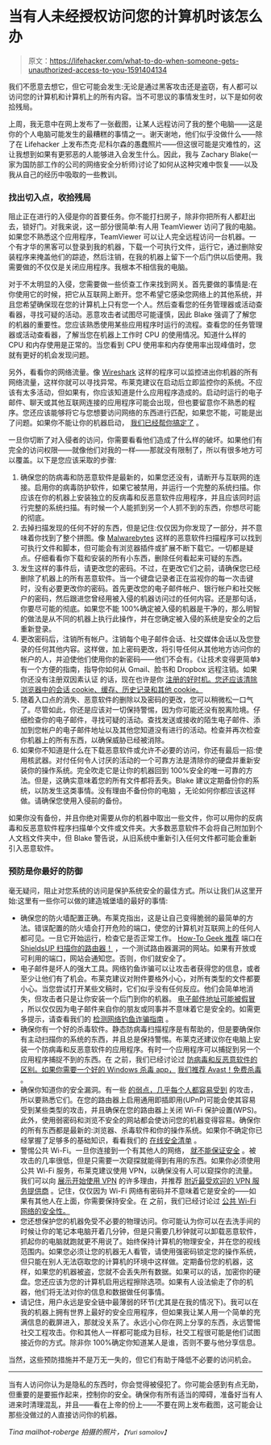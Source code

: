# 当有人未经授权访问您的计算机时该怎么办

> 原文：<https://lifehacker.com/what-to-do-when-someone-gets-unauthorized-access-to-you-1591404134>

我们不愿意去想它，但它可能会发生:无论是通过黑客攻击还是盗窃，有人都可以访问您的计算机和计算机上的所有内容。当不可思议的事情发生时，以下是如何收拾残局。



上周，我无意中在网上发布了一张截图，让某人远程访问了我的整个电脑——这是你的个人电脑可能发生的最糟糕的事情之一。谢天谢地，他们似乎没做什么——除了在 Lifehacker 上发布杰克·尼科尔森的愚蠢照片——但这很可能是灾难性的，这让我想到如果有更邪恶的人能够进入会发生什么。因此，我与 Zachary Blake(一家为国防部工作的公司的网络安全分析师)讨论了如何从这种灾难中恢复——以及我从自己的经历中吸取的一些教训。

### 找出切入点，收拾残局

阻止正在进行的入侵是你的首要任务。你不能打扫房子，除非你把所有人都赶出去，锁好门。对我来说，这一部分很简单:有人用 TeamViewer 访问了我的电脑。如果您不熟悉这个应用程序，TeamViewer 可以让人完全远程访问一台机器。一个有才华的黑客可以登录到我的机器，下载一个可执行文件，运行它，通过删除安装程序来掩盖他们的踪迹，然后注销，在我的机器上留下一个后门供以后使用。我需要做的不仅仅是关闭应用程序。我根本不相信我的电脑。

对于不太明显的入侵，您需要做一些侦查工作来找到网关。首先要做的事情是:在你使用它的时候，把它从互联网上断开。您不希望它感染您网络上的其他系统，并且您希望确保现在您的计算机上只有您一个人。然后查看您的任务管理器或活动查看器，寻找可疑的活动。恶意攻击者试图尽可能谨慎，因此 Blake 强调了了解您的机器的重要性。您应该熟悉使用某些应用程序时运行的流程。查看您的任务管理器或活动查看器，了解当您在机器上工作时 CPU 的使用情况。知道什么样的 CPU 和内存使用是正常的。当您看到 CPU 使用率和内存使用率出现峰值时，您就有更好的机会发现问题。

另外，看看你的网络流量。像 [Wireshark](http://www.wireshark.org/) 这样的程序可以监控进出你机器的所有网络流量，这样你就可以寻找异常。布莱克建议在启动后立即监控你的系统。不应该有太多活动，但如果有，你应该知道是什么应用程序造成的。启动时运行的电子邮件、聊天或其他互联网连接的应用程序可能会出现，但也要留意你不熟悉的程序。您还应该能够将它与您想要访问网络的东西进行匹配，如果您不能，可能是出了问题。如果你不能让你的机器启动， [我们已经帮你搞定了](https://lifehacker.com/how-to-get-rid-of-a-virus-even-when-your-computer-wont-5962320) 。

一旦你切断了对入侵者的访问，你需要看看他们造成了什么样的破坏。如果他们有完全的访问权限——就像他们对我的一样——那就没有限制了，所以有很多地方可以覆盖。以下是您应该采取的步骤:

1.  确保您的防病毒和防恶意软件是最新的，如果您还没有，请断开与互联网的连接。启用你的病毒防护软件，如果它被禁用，并运行一个完整的系统扫描。你应该在你的机器上安装独立的反病毒和反恶意软件应用程序，并且应该同时运行完整的系统扫描。有时候一个人能抓到另一个人抓不到的东西，你想尽可能的彻底。
2.  去掉扫描发现的任何不好的东西，但是记住:仅仅因为你发现了一部分，并不意味着你找到了整个拼图。像 [Malwarebytes](https://www.malwarebytes.org/) 这样的恶意软件扫描程序可以找到可执行文件和脚本，但可能会有浏览器插件或扩展不断下载它。一切都是疑点。仔细看看你下载和安装的所有小东西，删除任何看起来可疑的东西。
3.  发生这样的事件后，请更改您的密码。不过，在更改它们之前，请确保您已经删除了机器上的所有恶意软件。当一个键盘记录者正在监视你的每一次击键时，没有必要更改你的密码。首先更改您的电子邮件帐户、银行帐户和社交帐户的密码，然后跟进您曾经用被入侵的机器访问过的任何内容。还是那句话，你要尽可能的彻底。如果您不能 100%确定被入侵的机器是干净的，那么明智的做法是从不同的机器上执行此操作，并在您确定被入侵的系统是安全的之后重新登录。
4.  更改密码后，注销所有帐户。注销每个电子邮件会话、社交媒体会话以及您登录的任何其他内容。这样做，加上密码更改，将引导任何从其他地方访问你的帐户的人，并迫使他们使用你的新密码——他们不会有。《让技术变得更简单》有一个方便的指南，指导你如何从 Gmail、脸书和 Dropbox 远程注销。如果你还没有注册双因素认证 的话，现在也许是你 [注册的好时机。您还应该清除浏览器中的会话 cookie、缓存、历史记录和其他 cookie。](http://lifehacker.com/heres-everywhere-you-should-enable-two-factor-authentic-5938565)
5.  随着入口点的消失、恶意软件的删除以及密码的更改，您可以稍微松一口气了。尽管如此，你还是应该对一切保持警惕，因为你可能还没有脱离险境。仔细检查你的电子邮件，寻找可疑的活动。查找发送或接收的陌生电子邮件、添加到您帐户的电子邮件地址以及其他您知道没有进行的活动。检查并再次检查你机器上的所有东西，以确保威胁已经被消除。
6.  如果你不知道是什么在下载恶意软件或允许不必要的访问，你还有最后一招:使用核武器。对付任何令人讨厌的活动的一个可靠方法是清除你的硬盘并重新安装你的操作系统。完全吹走它是让你的机器回到 100%安全的唯一可靠的方法。但是，这确实意味着您的所有文件都将丢失。Blake 建议定期备份你的系统，以防发生这类事情。没有理由不备份你的电脑 ，无论如何你都应该这样做。请确保您使用入侵前的备份。

如果你没有备份，并且你绝对需要从你的机器中取出一些文件，你可以用你的反病毒和反恶意软件程序扫描单个文件或文件夹。大多数恶意软件不会将自己附加到个人文档文件夹中，但 Blake 警告说，从旧系统中重新引入任何文件都可能会重新引入恶意软件。

### 预防是你最好的防御

毫无疑问，阻止对您系统的访问是保护系统安全的最佳方式。所以让我们从这里开始:这里有一些你可以做的建造城堡墙的最好的事情:

*   确保您的防火墙配置正确。布莱克指出，这是让自己变得脆弱的最简单的方法。错误配置的防火墙会打开危险的端口，使您的计算机对互联网上的任何人都可见。一旦它开始运行，检查它是否正常工作。 [How-To Geek 推荐](http://www.howtogeek.com/143263/how-to-test-your-antivirus-firewall-browser-and-software-security/) 端口在 [ShieldsUP 扫描你的路由器！](https://www.grc.com/x/ne.dll?bh0bkyd2) ，一个测试路由器漏洞的网站。如果有开放或可利用的端口，网站会通知您。否则，你们就安全了。
*   电子邮件是坏人的强大工具。网络钓鱼诈骗可以让攻击者获得您的信息，或者至少让他们有了机会。布莱克建议对附件要格外小心，对所有类型的文件都要小心。当您尝试打开某些文稿时，它们似乎没有任何反应。他们会简单地消失，但攻击者只是让你安装一个后门到你的机器。 [电子邮件地址可能被假冒](http://lifehacker.com/how-spammers-spoof-your-email-address-and-how-to-prote-1579478914) ，所以仅仅因为电子邮件来自你的朋友或同事并不意味着它是安全的。如需更多提示，请查看我们的 [检测网络钓鱼诈骗指南](http://lifehacker.com/how-to-boost-your-phishing-detection-skills-and-avoid-e-5873050) 。
*   确保你有一个好的杀毒软件。静态防病毒扫描程序是有帮助的，但是要确保你有主动扫描你的系统的东西，并且总是保持警惕。布莱克还建议你在电脑上安装一个防病毒和反恶意软件的应用程序。有时一个应用程序可以捕捉到另一个应用程序捕捉不到的东西。在 之前，我们已经讨论过 [防病毒和反恶意软件的区别。如果你需要一个好的 Windows 杀毒 app，](http://lifehacker.com/the-difference-between-antivirus-and-anti-malware-and-1176942277) [我们推荐 Avast！免费杀毒](http://lifehacker.com/the-best-antivirus-app-for-windows-5865356) 。
*   确保你知道你的安全漏洞。有一些 [的弱点，几乎每个人都容易受到](http://lifehacker.com/5-security-holes-almost-everyones-vulnerable-to-5980126) 的攻击，所以要熟悉它们。在您的路由器上启用通用即插即用(UPnP)可能会使其容易受到某些类型的攻击，并且确保在您的路由器上关闭 Wi-Fi 保护设置(WPS)。此外，使用弱密码和浏览不安全的网站都会使访问您的机器变得容易。确保你的所有东西都是最新的:浏览器、杀毒软件和你的操作系统。如果你不确定你已经掌握了足够多的基础知识，看看我们的 [在线安全清单](http://lifehacker.com/how-secure-are-you-online-the-checklist-5938980) 。
*   警惕公共 Wi-Fi。一旦你连接到一个有其他人的网络， [就不能保证安全](http://lifehacker.com/do-i-really-need-to-worry-about-security-when-i-m-using-5906233) 。被攻击的几率很低，但是只需要一次窥探就能得到有用的东西。如果你必须使用公共 Wi-Fi 服务，布莱克建议使用 VPN，以确保没有人可以窥探你的流量。我们可以向 [展示开始使用 VPN](http://lifehacker.com/why-you-should-be-using-a-vpn-and-how-to-choose-one-5940565) 的许多理由，并推荐 [附近最受欢迎的 VPN 服务提供商](https://lifehacker.com/most-popular-vpn-service-provider-private-internet-acc-1552324704) 。记住，仅仅因为 Wi-Fi 网络有密码并不意味着它是安全的——如果有其他人在上面，你需要保持安全。在 之前，我们已经讨论过 [公共 Wi-Fi 网络的安全性。](http://lifehacker.com/how-to-stay-safe-on-public-wi-fi-networks-5576927)
*   您还想保护您的机器免受不必要的物理访问。你可能认为你可以在去洗手间的时候让你的笔记本电脑开着几分钟，但是只需要几秒钟就可以卸载恶意软件，抓起你的电脑就跑就更不用说了。始终保持计算机的物理安全，并在您的视线范围内。如果您必须让您的机器无人看管，请使用强密码锁定您的操作系统，但只能在别人无法窃取您的计算机的环境中这样做。定期备份您的机器，这样，如果您的机器被盗，您就不会丢失所有数据。如果可以的话，加密你的硬盘。您还应该为您的计算机启用远程擦除选项。如果有人设法偷走了你的机器，他们将无法对你的信息和数据做任何事情。
*   请记住，用户永远是安全链中最薄弱的环节(尤其是在我的情况下)。我可以在我的机器上拥有世界上最好的安全应用程序，但如果我让某人用一个简单的充满信息的截屏进入，那就没关系了。永远小心你在网上分享的东西，永远警惕社交工程攻击。你和其他人一样都可能成为目标，社交工程很可能是他们试图接近你的方式。除非你 100%确定你知道某人是谁，否则不要与他分享信息。

当然，这些预防措施并不是万无一失的，但它们有助于降低不必要的访问机会。

* * *

当有人访问你认为是隐私的东西时，你会觉得被侵犯了。你可能会感到有点无助，但重要的是要振作起来，控制你的安全。确保你有所有适当的障碍，准备好当有人进来时清理混乱，并且——看在上帝的份上——不要在网上发布截图，这可能会让那些没做过的人直接访问你的机器。

*Tina mailhot-roberge 拍摄的照片，*<small>*【Yuri samoilov】*</small>